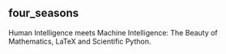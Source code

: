 ## four_seasons
Human Intelligence meets Machine Intelligence:
The Beauty of Mathematics, LaTeX and Scientific Python.
